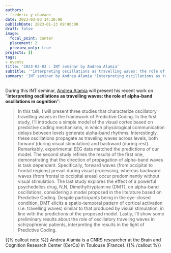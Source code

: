 ```yaml
---
authors:
- frederic-y-chavane
date: 2023-03-03 14:30:00
publishDate: 2023-01-13 09:00:00
draft: false
image:
  focal_point: Center
  placement: 2
  preview_only: true
projects: []
tags:
- events
title: '2023-03-03 : INT seminar by Andrea Alamia'
subtitle: '"Interpreting oscillations as travelling waves: the role of alpha-band oscillations in cognition".'
summary: 'INT seminar by Andrea Alamia "Interpreting oscillations as travelling waves: the role of alpha-band oscillations in cognition".'
---
```


During this INT seminar, [Andrea Alamia](https://artipago.github.io) will present his recent work on "**Interpreting oscillations as travelling waves: the role of alpha-band oscillations in cognition**":

> In this talk, I will present three studies that characterize oscillatory travelling waves in the framework of Predictive Coding. In the first study, I’ll introduce a simple model of the visual cortex based on predictive coding mechanisms, in which physiological communication delays between levels generate alpha-band rhythms. Interestingly, these oscillations propagate as traveling waves across levels, both forward (during visual stimulation) and backward (during rest). Remarkably, experimental EEG data matched the predictions of our model. The second study refines the results of the first one, demonstrating that the direction of propagation of alpha-band waves is task dependent. Specifically, forward waves (from occipital to frontal regions) prevail during visual processing, whereas backward waves (from frontal to occipital areas) occur predominantly without visual stimulation. The last study explores the effect of a powerful psychedelics drug, N,N, Dimethyltryptamine (DMT), on alpha-band oscillations, considering a model proposed in the literature based on Predictive Coding. Despite participants being in the eye-closed condition, DMT elicits a spatio-temporal pattern of cortical activation (i.e. travelling waves) similar to that produced by visual stimulation, in line with the predictions of the proposed model. Lastly, I’ll show some preliminary results about the role of oscillatory traveling waves in schizophrenic patients, interpreting the results in the light of Predictive Coding.



{{% callout note %}}
Andrea Alamia is a CNRS researcher at the Brain and Cognition Research Center (CerCo) in Toulouse (France). 
{{% /callout %}}
